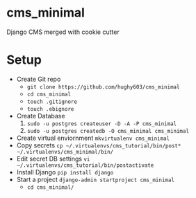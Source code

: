 # cms_minimal
Django CMS merged with cookie cutter

# Setup
- Create Git repo
  - `git clone https://github.com/hughy603/cms_minimal`
  - `cd cms_minimal`
  - `touch .gitignore`
  - `touch .ebignore`
- Create Database
  1. `sudo -u postgres createuser -D -A -P cms_minimal`
  2. `sudo -u postgres createdb -O cms_minimal cms_minimal`
- Create virtual enviornment `mkvirtualenv cms_minimal`
- Copy secrets `cp ~/.virtualenvs/cms_tutorial/bin/post* ~/.virtualenvs/cms_minimal/bin/`
- Edit secret DB settings `vi ~/.virtualenvs/cms_tutorial/bin/postactivate`
- Install Django `pip install django`
- Start a project `django-admin startproject cms_minimal`
  - `cd cms_minimal/`
